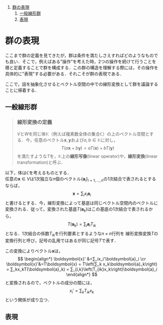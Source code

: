 1. [群の表現](#群の表現)
   1. [一般線形群](#一般線形群)
   2. [表現](#表現)

# 群の表現

ここまで群の定義を見てきたが，群は条件を満たしさえすればどのようなものでも良い．そこで，例えばある"操作”を考えた時，2つの操作を続けて行うことを積と定義することで群を構成する．この群の構造を理解する際には，その操作を具体的に"表現"する必要がある．それこそが群の表現である．

ここで，話を抽象化させるとベクトル空間の中での線形変換として群を議論することに帰着する．

## 一般線形群

> ### 線形変換の定義
>
> $V$と$W$を同じ体$\mathbb{K}$（例えば複素数全体の集合$\mathbb{C}$）の上のベクトル空間とする．今，任意のベクトル$\boldsymbol{x},\boldsymbol{y}$および$a,b ∈ \mathbb{K}$に対し，
> $$
> \begin{equation*}
>   T(a\boldsymbol{x}+b\boldsymbol{y}) = aT(\boldsymbol{x}) + bT(\boldsymbol{y})
> \end{equation*}
> $$
> を満たすような$T$を，$\mathbb{K}$上の**線形写像**(linear operator)や，**線形変換**(linear transformation)と呼ぶ．

以下，体は$\mathbb{C}$を考えるものとする．
<br>
任意の$\boldsymbol{x} ∈ V$は1次独立な$n$個のベクトル$\lbrace \boldsymbol{a}_i \rbrace_{i=1,\ldots,n}$の1次結合で表されるとするならば，
$$
\begin{equation*}
    \boldsymbol{x} = ∑_i x_i\boldsymbol{a}_i
\end{equation*}
$$
と書けるとする．今，線形変換によって基底は同じベクトル空間内のベクトルに変換される．従って，変換された基底$T(\boldsymbol{a}_k)$はこの基底の1次結合で表されるから，
$$
\begin{equation*}
    T(\boldsymbol{a}_k) = ∑_i\boldsymbol{a}_iT_{ik}
\end{equation*}
$$
となる．1次結合の係数$T_{ik}$を行列要素とするような$n×n$行列を 線形変換変換$T$の変換行列と呼び，記号の乱用ではあるが同じ記号$T$で表す．

この変換によりベクトル$\boldsymbol{x}$は，
$$
\begin{align*}
    \boldsymbol{x}'
    &=∑_ix_i'\boldsymbol{a}_i \cr
    \boldsymbol{x}'&=T\boldsymbol{x} = T\left(∑_k x_k\boldsymbol{a}_k\right) = ∑_kx_kT(\boldsymbol{a}_k) = ∑_{i,k}\left(T_{ik}x_k\right)\boldsymbol{a}_i
\end{align*}
$$
と変換されるので，ベクトルの成分の間には，
$$
\begin{equation*}
    x_i' = ∑_k T_{ik}x_k
\end{equation*}
$$
という関係が成り立つ．

## 表現
